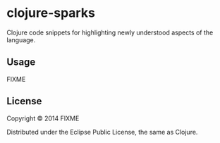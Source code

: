 # clojure-sparks

Clojure code snippets for highlighting newly understood aspects of the language.

## Usage

FIXME

## License

Copyright © 2014 FIXME

Distributed under the Eclipse Public License, the same as Clojure.
